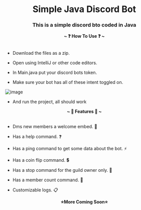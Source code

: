 <h1 align="center">Simple Java Discord Bot</h1>
<h3 align="center">This is a simple discord bto coded in Java</h3>

<p align="center">
  <b>~ ❓ How To Use ❓ ~</b><br><br>
  
 -  Download the files as a zip.
 
 -  Open using IntelliJ or other code editors.
 
 -  In Main.java put your discord bots token.
 
 -  Make sure your bot has all of these intent toggled on.
 
 ![image](https://user-images.githubusercontent.com/105984061/218180335-71f0213b-ec2f-49ed-a883-967160aa1f63.png)
 
 - And run the project, all should work
</p>

<p align="center">
  <b>~ 🌠 Features 🌠 ~</b><br><br>
  
  - Dms new members a welcome embed. 👋
  
  - Has a help command. ❓
  
  - Has a ping command to get some data about the bot. ⚡
  
  - Has a coin flip command. 💲
  
  - Has a stop command for the guild owner only. 🛑
  
  - Has a member count command. 🔢
  
  - Customizable logs. 📋
</p>
<p align="center">
  <b>⭐More Coming Soon⭐</b><br><br>
</p>
